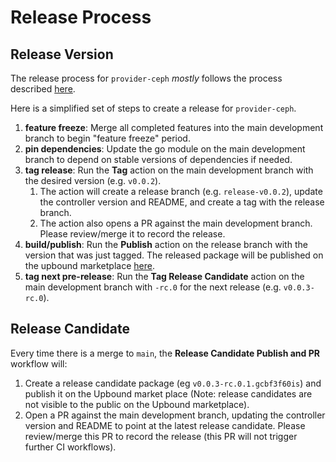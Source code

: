 # Release Process

## Release Version
The release process for `provider-ceph` *mostly* follows the process described [here](https://github.com/crossplane/release#tldr-process-overview).

Here is a simplified set of steps to create a release for `provider-ceph`.

1. **feature freeze**: Merge all completed features into the main development branch to begin "feature freeze" period.
2. **pin dependencies**: Update the go module on the main development branch to depend on stable versions of dependencies if needed.
3. **tag release**: Run the **Tag** action on the main development branch with the desired version (e.g. `v0.0.2`).
    1. The action will create a release branch (e.g. `release-v0.0.2`), update the controller version and README, and create a tag with the release branch.
    2. The action also opens a PR against the main development branch. Please review/merge it to record the release.
4. **build/publish**: Run the **Publish** action on the release branch with the version that was just tagged. The released package will be published on the upbound marketplace [here](https://marketplace.upbound.io/account/linode/provider-ceph). 
5. **tag next pre-release**: Run the **Tag Release Candidate** action on the main development branch with `-rc.0` for the next release (e.g. `v0.0.3-rc.0`).

## Release Candidate
Every time there is a merge to `main`, the **Release Candidate Publish and PR** workflow will:
1. Create a release candidate package (eg `v0.0.3-rc.0.1.gcbf3f60is`) and publish it on the Upbound market place (Note: release candidates are not visible to the public on the Upbound marketplace).
2. Open a PR against the main development branch, updating the controller version and README to point at the latest release candidate. Please review/merge this PR to record the release (this PR will not trigger further CI workflows).
